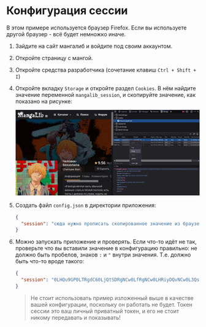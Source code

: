 # Конфигурация сессии

В этом примере используется браузер Firefox. Если вы используете другой браузер - всё будет немножко иначе.

1. Зайдите на сайт мангалиб и войдите под своим аккаунтом.
2. Откройте страницу с мангой.
3. Откройте средства разработчика (сочетание клавиш `Ctrl + Shift + I`)
4. Откройте вкладку `Storage` и откройте раздел `Cookies`. В нём найдите значение переменной `mangalib_session`, и скопируйте значение, как показано на рисунке:

    ![картинка](/docs/session.jpg)

5. Создать файл `config.json` в директории приложения:
    ```json
    {
      "session": "сюда нужно прописать скопированное значение из браузера"
    }
    ```

6. Можно запускать приложение и проверять. Если что-то идёт не так, проверьте что вы вставили значение в конфигурацию правильно: не должно быть пробелов, знаков `:` и `"` внутри значения. Т.е. должно быть что-то вроде такого:
    ```json
    {
      "session": "0LHQu9GP0LTRgdC60LjQtSDRgNCw0LfRgNCw0LHRiyDQvNCw0L3Qs9Cw0LvQuNCx0LAsINC30LDRh9C10Lwg0LLRiyDQstGB0ZEg0YLQsNC6INGD0YHQu9C+0LbQvdGP0LXRgtC1INGC0L4g0ZHQsdCw0L3Ri9C5INGA0L7Rgj8hIQ=="
    }
    ```

    > Не стоит использовать пример изложенный выше в качестве вашей конфигурации, поскольку он работать не будет. Токен сессии это ваш личный приватный токен, и его не стоит никому передавать и показывать!
